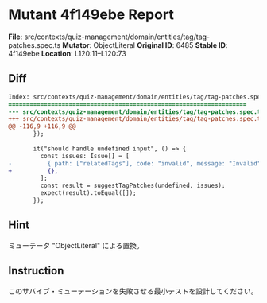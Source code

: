 # Mutant 4f149ebe Report

**File**: src/contexts/quiz-management/domain/entities/tag/tag-patches.spec.ts
**Mutator**: ObjectLiteral
**Original ID**: 6485
**Stable ID**: 4f149ebe
**Location**: L120:11–L120:73

## Diff

```diff
Index: src/contexts/quiz-management/domain/entities/tag/tag-patches.spec.ts
===================================================================
--- src/contexts/quiz-management/domain/entities/tag/tag-patches.spec.ts	original
+++ src/contexts/quiz-management/domain/entities/tag/tag-patches.spec.ts	mutated #6485
@@ -116,9 +116,9 @@
       });
 
       it("should handle undefined input", () => {
         const issues: Issue[] = [
-          { path: ["relatedTags"], code: "invalid", message: "Invalid" },
+          {},
         ];
         const result = suggestTagPatches(undefined, issues);
         expect(result).toEqual([]);
       });
```

## Hint

ミューテータ "ObjectLiteral" による置換。

## Instruction

このサバイブ・ミューテーションを失敗させる最小テストを設計してください。

